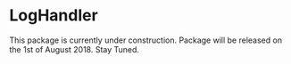 # LogHandler
This package is currently under construction. Package will be released on the 1st of August 2018. Stay Tuned.
